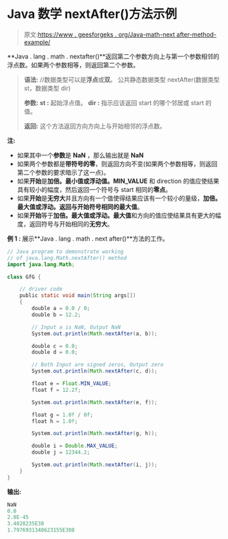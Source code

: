 # Java 数学 nextAfter()方法示例

> 原文:[https://www . geesforgeks . org/Java-math-next after-method-example/](https://www.geeksforgeeks.org/java-math-nextafter-method-example/)

**Java . lang . math . nextafter()**返回第二个参数方向上与第一个参数相邻的浮点数。如果两个参数相等，则返回第二个参数。

> **语法:**
> //数据类型可以是**浮点**或**双**。
> 公共静态数据类型 nextAfter(数据类型 st，数据类型 dir)
> 
> **参数:**
> **st :** 起始浮点值。
> **dir :** 指示应该返回 start 的哪个邻居或 start 的值。
> 
> **返回:**
> 这个方法返回方向方向上与开始相邻的浮点数。

**注:**

*   如果其中一个**参数**是 **NaN** ，那么输出就是 **NaN**
*   如果两个参数都是**带符号的零**，则返回方向不变(如果两个参数相等，则返回第二个参数的要求暗示了这一点)。
*   如果**开始**是**加倍。最小值或浮动值。MIN_VALUE** 和 direction 的值应使结果具有较小的幅度，然后返回一个符号与 start 相同的**零点**。
*   如果**开始**是**无穷大**并且方向有一个值使得结果应该有一个较小的量级，**加倍。最大值或浮动。返回与开始符号相同的最大值**。
*   如果**开始**等于**加倍。最大值或浮动。最大值**和方向的值应使结果具有更大的幅度，返回符号与开始相同的**无穷大**。

**例 1 :** 展示**Java . lang . math . next after()**方法的工作。

```java
// Java program to demonstrate working
// of java.lang.Math.nextAfter() method
import java.lang.Math;

class GfG {

    // driver code
    public static void main(String args[])
    {
        double a = 0.0 / 0;
        double b = 12.2;

        // Input a is NaN, Output NaN
        System.out.println(Math.nextAfter(a, b));

        double c = 0.0;
        double d = 0.0;

        // Both Input are signed zeros, Output zero
        System.out.println(Math.nextAfter(c, d));

        float e = Float.MIN_VALUE;
        float f = 12.2f;

        System.out.println(Math.nextAfter(e, f));

        float g = 1.0f / 0f;
        float h = 1.0f;

        System.out.println(Math.nextAfter(g, h));

        double i = Double.MAX_VALUE;
        double j = 12344.2;

        System.out.println(Math.nextAfter(i, j));
    }
}
```

**输出:**

```java
NaN
0.0
2.8E-45
3.4028235E38
1.7976931348623155E308

```